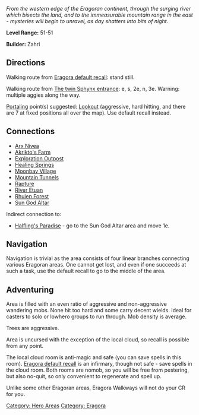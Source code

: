 *From the western edge of the Eragoran continent, through the surging
river which bisects the land, and to the immeasurable mountain range in
the east - mysteries will begin to unravel, as day shatters into bits of
night.*

**Level Range:** 51-51

**Builder:** Zahri

## Directions

Walking route from [Eragora default
recall](Eragora_default_recall "wikilink"): stand still.

Walking route from [The twin Sphynx
entrance](:Category:Sphynx_Gate "wikilink"): e, s, 2e, n, 3e. Warning:
multiple aggies along the way.

[Portaling](Portal "wikilink") point(s) suggested:
[Lookout](Lookout "wikilink") (aggressive, hard hitting, and there are 7
at fixed positions all over the map). Use default recall instead.

## Connections

-   [Arx Nivea](:Category:Arx_Nivea "wikilink")
-   [Akrikto's Farm](:Category:Akrikto's_Farm "wikilink")
-   [Exploration Outpost](:Category:Exploration_Outpost "wikilink")
-   [Healing Springs](:Category:Healing_Springs "wikilink")
-   [Moonbay Village](:Category:Moonbay_Village "wikilink")
-   [Mountain Tunnels](:Category:Mountain_Tunnels "wikilink")
-   [Rapture](:Category:Rapture "wikilink")
-   [River Etuan](:Category:River_Etuan "wikilink")
-   [Rhuien Forest](:Category:Rhuien_Forest "wikilink")
-   [Sun God Altar](:Category:Sun_God_Altar "wikilink")

Indirect connection to:

-   [Halfling's Paradise](:Category:Halfling's_Paradise "wikilink") - go
    to the Sun God Altar area and move 1e.

## Navigation

Navigation is trivial as the area consists of four linear branches
connecting various Eragoran areas. One cannot get lost, and even if one
succeeds at such a task, use the default recall to go to the middle of
the area.

## Adventuring

Area is filled with an even ratio of aggressive and non-aggressive
wandering mobs. None hit too hard and some carry decent wields. Ideal
for casters to solo or lowhero groups to run through. Mob density is
average.

Trees are aggressive.

Area is uncursed with the exception of the local cloud, so recall is
possible from any point.

The local cloud room is anti-magic and safe (you can save spells in this
room). [Eragora default recall](Eragora_default_recall "wikilink") is an
infirmary, though not safe - save spells in the cloud room. Both rooms
are nomob, so you will be free from pestering, but also no-quit, so only
convenient to regenerate and spell up.

Unlike some other Eragoran areas, Eragora Walkways will not do your CR
for you.

[Category: Hero Areas](Category:_Hero_Areas "wikilink") [Category:
Eragora](Category:_Eragora "wikilink")
